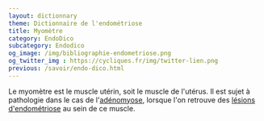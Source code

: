 ```yaml
---
layout: dictionnary
theme: Dictionnaire de l'endométriose
title: Myomètre
category: EndoDico
subcategory: Endodico
og_image: /img/bibliographie-endometriose.png
og_twitter_img : https://cycliques.fr/img/twitter-lien.png
previous: /savoir/endo-dico.html
---
```


Le myomètre est le muscle utérin, soit le muscle de l'utérus. Il est sujet à pathologie dans le cas de l'[adénomyose](), lorsque l'on retrouve des [lésions d'endométriose]() au sein de ce muscle.